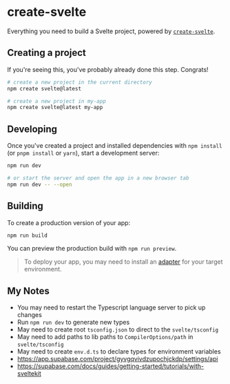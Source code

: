 # create-svelte

Everything you need to build a Svelte project, powered by [`create-svelte`](https://github.com/sveltejs/kit/tree/master/packages/create-svelte).

## Creating a project

If you're seeing this, you've probably already done this step. Congrats!

```bash
# create a new project in the current directory
npm create svelte@latest

# create a new project in my-app
npm create svelte@latest my-app
```

## Developing

Once you've created a project and installed dependencies with `npm install` (or `pnpm install` or `yarn`), start a development server:

```bash
npm run dev

# or start the server and open the app in a new browser tab
npm run dev -- --open
```

## Building

To create a production version of your app:

```bash
npm run build
```

You can preview the production build with `npm run preview`.

> To deploy your app, you may need to install an [adapter](https://kit.svelte.dev/docs/adapters) for your target environment.

## My Notes

- You may need to restart the Typescript language server to pick up changes
- Run `npm run dev` to generate new types
- May need to create root `tsconfig.json` to direct to the `svelte/tsconfig`
- May need to add paths to lib paths to `CompilerOptions/path` in `svelte/tsconfig`
- May need to create `env.d.ts` to declare types for environment variables
- <https://app.supabase.com/project/gyvgqvivdzupochjckdp/settings/api>
- <https://supabase.com/docs/guides/getting-started/tutorials/with-sveltekit>
